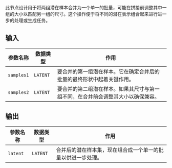 
此节点设计用于将两组潜在样本合并为一个单一的批量，可能在拼接前调整其中一组的大小以匹配另一组的尺寸。这个操作便于将不同的潜在表示组合起来进行进一步的处理或生成任务。

## 输入

| 参数名称 | 数据类型 | 作用 |
| --- | --- | --- |
| `samples1` | `LATENT` | 要合并的第一组潜在样本。它在确定合并后的批量的最终形状中起着关键作用。 |
| `samples2` | `LATENT` | 要合并的第二组潜在样本。如果其尺寸与第一组不同，在合并前会调整其大小以确保兼容。 |

## 输出

| 参数名称 | 数据类型 | 作用 |
| --- | --- | --- |
| `latent` | `LATENT` | 合并后的潜在样本集，现在组合成一个单一的批量以供进一步处理。 |
